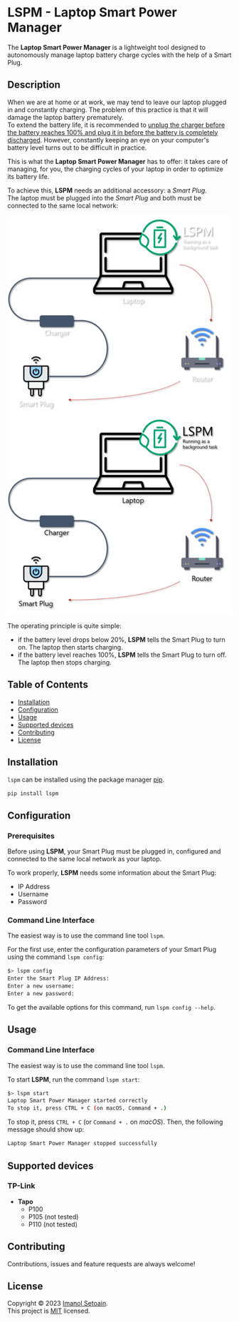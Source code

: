 # LSPM - Laptop Smart Power Manager

The **Laptop Smart Power Manager** is a lightweight tool 
designed to autonomously manage laptop battery 
charge cycles with the help of a Smart Plug.

## Description

When we are at home or at work, we may tend to leave our 
laptop plugged in and constantly charging.
The problem of this practice is that it will damage the 
laptop battery prematurely.<br />
To extend the battery life, it is recommended to [unplug 
the charger before the battery reaches 100% and plug it 
in before the battery is completely discharged](
https://www.wired.com/2013/09/laptop-battery/?cid=12494134).
However, constantly keeping an eye on your computer's 
battery level turns out to be difficult in practice.

This is what the **Laptop Smart Power Manager** has to 
offer: it takes care of managing, for you, the charging 
cycles of your laptop in order to optimize its battery 
life.

To achieve this, **LSPM** needs an additional accessory: 
a _Smart Plug_.<br />
The laptop must be plugged into the _Smart Plug_ and both 
must be connected to the same local network:

![Diagram of LSPM](./docs/static/lspm_schema_dark.png#gh-dark-mode-only)
![Diagram of LSPM](./docs/static/lspm_schema_light.png#gh-light-mode-only)

The operating principle is quite simple:

- if the battery level drops below 20%, **LSPM** tells the 
Smart Plug to turn on. The laptop then starts charging.
- if the battery level reaches 100%, **LSPM** tells the 
Smart Plug to turn off. The laptop then stops charging.

## Table of Contents

- [Installation](#installation)
- [Configuration](#configuration)
- [Usage](#usage)
- [Supported devices](#supported-devices)
- [Contributing](#contributing)
- [License](#license)

## Installation

`lspm` can be installed using the package manager 
[pip](https://pip.pypa.io/en/stable/).

```bash
pip install lspm
```

## Configuration

### Prerequisites

Before using **LSPM**, your Smart Plug must be plugged in, 
configured and connected to the same local network as 
your laptop.

To work properly, **LSPM** needs some information 
about the Smart Plug:

- IP Address
- Username
- Password

### Command Line Interface

The easiest way is to use the command line tool `lspm`.

For the first use, enter the configuration parameters 
of your Smart Plug using the command `lspm config`:

```bash
$> lspm config
Enter the Smart Plug IP Address:
Enter a new username: 
Enter a new password: 
```

To get the available options for this command, 
run `lspm config --help`.

## Usage

### Command Line Interface

The easiest way is to use the command line tool `lspm`.

To start **LSPM**, run the command `lspm start`:

```bash
$> lspm start
Laptop Smart Power Manager started correctly
To stop it, press CTRL + C (on macOS, Command + .)
```

To stop it, press `CTRL + C` (or `Command + .` 
on _macOS_). Then, the following message 
should show up:

```bash
Laptop Smart Power Manager stopped successfully
```

## Supported devices

### TP-Link

- **Tapo**
  - P100
  - P105 (not tested)
  - P110 (not tested)

## Contributing

Contributions, issues and feature requests are 
always welcome!

## License

Copyright © 2023 [Imanol Setoain](https://github.com/ImaSet).<br />
This project is [MIT](https://choosealicense.com/licenses/mit/) licensed.